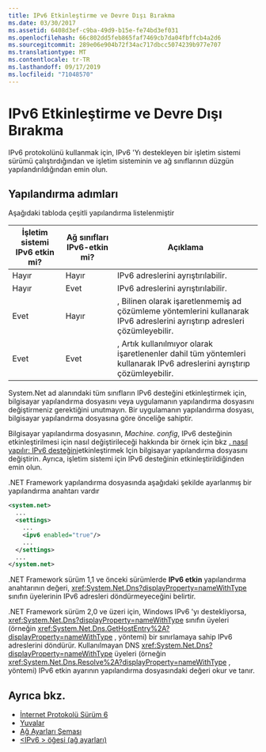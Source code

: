 ```yaml
---
title: IPv6 Etkinleştirme ve Devre Dışı Bırakma
ms.date: 03/30/2017
ms.assetid: 6408d3ef-c9ba-49d9-b15e-fe74bd3ef031
ms.openlocfilehash: 66c802dd5feb865faf7469cb7da04fbffcb4a2d6
ms.sourcegitcommit: 289e06e904b72f34ac717dbcc5074239b977e707
ms.translationtype: MT
ms.contentlocale: tr-TR
ms.lasthandoff: 09/17/2019
ms.locfileid: "71048570"
---
```

# <a name="enabling-and-disabling-ipv6"></a>IPv6 Etkinleştirme ve Devre Dışı Bırakma
IPv6 protokolünü kullanmak için, IPv6 'Yı destekleyen bir işletim sistemi sürümü çalıştırdığından ve işletim sisteminin ve ağ sınıflarının düzgün yapılandırıldığından emin olun.  
  
## <a name="configuration-steps"></a>Yapılandırma adımları  
 Aşağıdaki tabloda çeşitli yapılandırma listelenmiştir  
  
|İşletim sistemi IPv6 etkin mi?|Ağ sınıfları IPv6-etkin mi?|Açıklama|  
|-------------------------------------|---------------------------------------|-----------------|  
|Hayır|Hayır|IPv6 adreslerini ayrıştırılabilir.|  
|Hayır|Evet|IPv6 adreslerini ayrıştırılabilir.|  
|Evet|Hayır|, Bilinen olarak işaretlenmemiş ad çözümleme yöntemlerini kullanarak IPv6 adreslerini ayrıştırıp adresleri çözümleyebilir.|  
|Evet|Evet|, Artık kullanılmıyor olarak işaretlenenler dahil tüm yöntemleri kullanarak IPv6 adreslerini ayrıştırıp çözümleyebilir.|  
  
 System.Net ad alanındaki tüm sınıfların IPv6 desteğini etkinleştirmek için, bilgisayar yapılandırma dosyasını veya uygulamanın yapılandırma dosyasını değiştirmeniz gerektiğini unutmayın. Bir uygulamanın yapılandırma dosyası, bilgisayar yapılandırma dosyasına göre önceliğe sahiptir.  
  
 Bilgisayar yapılandırma dosyasının, *Machine. config*, IPv6 desteğinin etkinleştirilmesi için nasıl değiştirileceği hakkında bir örnek için bkz [. nasıl yapılır: IPv6 desteğini](how-to-modify-the-computer-configuration-file-to-enable-ipv6-support.md)etkinleştirmek Için bilgisayar yapılandırma dosyasını değiştirin. Ayrıca, işletim sistemi için IPv6 desteğinin etkinleştirildiğinden emin olun.  
  
 .NET Framework yapılandırma dosyasında aşağıdaki şekilde ayarlanmış bir yapılandırma anahtarı vardır  
  
```xml  
<system.net>  
  ...  
  <settings>  
    ...  
    <ipv6 enabled="true"/>  
    ...  
  </settings>  
  ...  
</system.net>  
```  
  
 .NET Framework sürüm 1,1 ve önceki sürümlerde **IPv6 etkin** yapılandırma anahtarının değeri, <xref:System.Net.Dns?displayProperty=nameWithType> sınıfın üyelerinin IPv6 adresleri döndürmeyeceğini belirtir.  
  
 .NET Framework sürüm 2,0 ve üzeri için, Windows IPv6 'yı destekliyorsa, <xref:System.Net.Dns?displayProperty=nameWithType> sınıfın üyeleri (örneğin <xref:System.Net.Dns.GetHostEntry%2A?displayProperty=nameWithType> , yöntemi) bir sınırlamaya sahip IPv6 adreslerini döndürür. Kullanılmayan DNS <xref:System.Net.Dns?displayProperty=nameWithType> üyeleri (örneğin <xref:System.Net.Dns.Resolve%2A?displayProperty=nameWithType> , yöntemi) IPv6 etkin ayarının yapılandırma dosyasındaki değeri okur ve tanır.  
  
## <a name="see-also"></a>Ayrıca bkz.

- [İnternet Protokolü Sürüm 6](internet-protocol-version-6.md)
- [Yuvalar](sockets.md)
- [Ağ Ayarları Şeması](../configure-apps/file-schema/network/index.md)
- [\<IPv6 > öğesi (ağ ayarları)](../configure-apps/file-schema/network/ipv6-element-network-settings.md)
